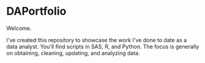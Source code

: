 # DAPortfolio

Welcome.

I've created this repository to showcase the work I've done to date as a data analyst. You'll find scripts in SAS, R, and Python. The focus is generally on obtaining, cleaning, updating, and analyzing data. 
